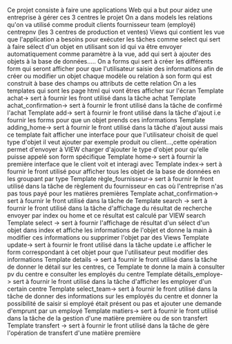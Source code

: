 Ce projet consiste à faire une applications Web qui a but pour aidez une entreprise à gérer ces 3 centres le projet
On a dans models les relations qu'on va utilisé comme produit clients fournisseur team (employé) centrepnv (les 3 centres de production et ventes) 
Views qui contient les vue que l'application a besoins pour exécuter les tâches comme select qui sert à faire sélect d'un objet en utilisant son id
qui va être envoyer automatiquement comme paramètre à la vue, add qui sert à ajouter des objets à la base de données.....
On a forms qui sert à créer les différents form qui seront afficher pour que l'utilisateur saisie des informations afin de créer ou modifier un objet 
chaque modèle ou relation à son form qui est construit à base des champs ou attributs de cette relation
On a les templates qui sont les page html qui vont êtres afficher sur l'écran 
Template achat-> sert à fournir les front utilisé dans la tâche achat
Template achat_confirmation-> sert à fournir le front utilisé dans la tâche de confirmé l'achat 
Template add-> sert à fournir le front utilisé dans la tâche d'ajout i.e fournir les forms pour que un objet prends ces informations 
Template adding_home-> sert à fournir le front utilisé dans la tâche d'ajout aussi mais ce template fait afficher une interface pour que l'utilisateur choisit de quel type d'objet il veut ajouter par exemple produit ou client...,cette opération permet d'envoyer à VIEW charger d'ajouter le type d'objet pour qu'elle puisse appelé son form spécifique 
Template home-> sert à fournir la première interface que le client voit et interagi avec 
Template index-> sert à fournir le front utilisé pour afficher tous les objet de la base de données en les groupant par type
Template règle_fournisseur-> sert à fournir le front utilisé dans la tâche de règlement du fournisseur en cas où l'entreprise n'as pas tous payé pour les matières premières 
Template achat_confirmation-> sert à fournir le front utilisé dans la tâche de
Template search -> sert à fournir le front utilisé dans la tâche d'affichage du résultat de recherche envoyer par index ou home et ce résultat est calculé par VIEW search 
Template select -> sert à fournir l'affichage de résultat d'un sélect d'un objet dans index et affiche les informations de l'objet et donne la main à modifier ces informations ou supprimer l'objet par des Views 
Template update-> sert à fournir le front utilisé dans la tâche update i.e afficher le form correspondant à cet objet pour que l'utilisateur peut modifier des informations 
Template details -> sert à fournir le front utilisé dans la tâche de donner le détail sur les centres, ce Template te donne la main à consulter pv du centre e consulter les employés du centre 
Template détails_employe-> sert à fournir le front utilisé dans la tâche d'afficher les employer d'un certain centre 
Template select_team-> sert à fournir le front utilisé dans la tâche de donner des informations sur les employés du centre et donner la possibilité de saisir si employé était présent ou pas et ajouter une demande d'emprunt par un employé 
Template matiers-> sert à fournir le front utilisé dans la tâche de la gestion d'une matière première ou de son transfert 
Template transfert -> sert à fournir le front utilisé dans la tâche de gère l'opération de transfert d'une matière première 
